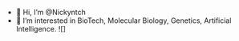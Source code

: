 - 👋 Hi, I’m @Nickyntch
- 👀 I’m interested in BioTech, Molecular Biology, Genetics, Artificial Intelligence.
![<Badge Name>] ![<github>](https://img.shields.io/badge/GitHub-000000?style=for-the-badge&logo=GitHub&logoColor=white)

<!---
Nickyntch/Nickyntch is a ✨ special ✨ repository because its `README.md` (this file) appears on your GitHub profile.
You can click the Preview link to take a look at your changes.- 🌱 I’m currently learning Python, 
- 💞️ I’m looking to collaborate on ...
- 📫 How to reach me ...
--->
